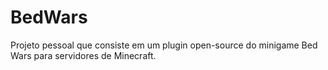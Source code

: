 # BedWars

Projeto pessoal que consiste em um plugin open-source do minigame Bed Wars para servidores de Minecraft.
